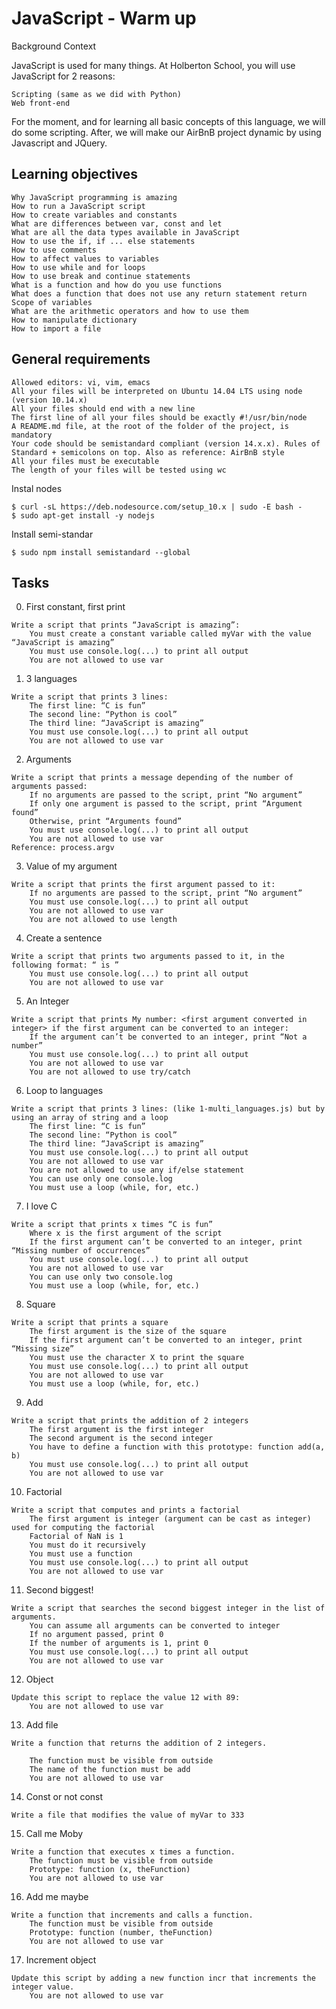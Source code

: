# JavaScript - Warm up
Background Context

JavaScript is used for many things. At Holberton School, you will use JavaScript for 2 reasons:

    Scripting (same as we did with Python)
    Web front-end

For the moment, and for learning all basic concepts of this language, we will do some scripting. After, we will make our AirBnB project dynamic by using Javascript and JQuery.
## Learning objectives

    Why JavaScript programming is amazing
    How to run a JavaScript script
    How to create variables and constants
    What are differences between var, const and let
    What are all the data types available in JavaScript
    How to use the if, if ... else statements
    How to use comments
    How to affect values to variables
    How to use while and for loops
    How to use break and continue statements
    What is a function and how do you use functions
    What does a function that does not use any return statement return
    Scope of variables
    What are the arithmetic operators and how to use them
    How to manipulate dictionary
    How to import a file
## General requirements
    Allowed editors: vi, vim, emacs
    All your files will be interpreted on Ubuntu 14.04 LTS using node (version 10.14.x)
    All your files should end with a new line
    The first line of all your files should be exactly #!/usr/bin/node
    A README.md file, at the root of the folder of the project, is mandatory
    Your code should be semistandard compliant (version 14.x.x). Rules of Standard + semicolons on top. Also as reference: AirBnB style
    All your files must be executable
    The length of your files will be tested using wc
Instal nodes
```
$ curl -sL https://deb.nodesource.com/setup_10.x | sudo -E bash -
$ sudo apt-get install -y nodejs
```
Install semi-standar
```
$ sudo npm install semistandard --global
```
## Tasks
0. First constant, first print 
```
Write a script that prints “JavaScript is amazing”:
    You must create a constant variable called myVar with the value “JavaScript is amazing”
    You must use console.log(...) to print all output
    You are not allowed to use var
```
1. 3 languages 
```
Write a script that prints 3 lines:
    The first line: “C is fun”
    The second line: “Python is cool”
    The third line: “JavaScript is amazing”
    You must use console.log(...) to print all output
    You are not allowed to use var
```
2. Arguments 
```
Write a script that prints a message depending of the number of arguments passed:
    If no arguments are passed to the script, print “No argument”
    If only one argument is passed to the script, print “Argument found”
    Otherwise, print “Arguments found”
    You must use console.log(...) to print all output
    You are not allowed to use var
Reference: process.argv
```
3. Value of my argument 
```
Write a script that prints the first argument passed to it:
    If no arguments are passed to the script, print “No argument”
    You must use console.log(...) to print all output
    You are not allowed to use var
    You are not allowed to use length
```
4. Create a sentence 
```
Write a script that prints two arguments passed to it, in the following format: “ is ”
    You must use console.log(...) to print all output
    You are not allowed to use var
```
5. An Integer 
```
Write a script that prints My number: <first argument converted in integer> if the first argument can be converted to an integer:
    If the argument can’t be converted to an integer, print “Not a number”
    You must use console.log(...) to print all output
    You are not allowed to use var
    You are not allowed to use try/catch
```
6. Loop to languages 
```
Write a script that prints 3 lines: (like 1-multi_languages.js) but by using an array of string and a loop
    The first line: “C is fun”
    The second line: “Python is cool”
    The third line: “JavaScript is amazing”
    You must use console.log(...) to print all output
    You are not allowed to use var
    You are not allowed to use any if/else statement
    You can use only one console.log
    You must use a loop (while, for, etc.)
```
7. I love C 
```
Write a script that prints x times “C is fun”
    Where x is the first argument of the script
    If the first argument can’t be converted to an integer, print “Missing number of occurrences”
    You must use console.log(...) to print all output
    You are not allowed to use var
    You can use only two console.log
    You must use a loop (while, for, etc.)
```
8. Square 
```
Write a script that prints a square
    The first argument is the size of the square
    If the first argument can’t be converted to an integer, print “Missing size”
    You must use the character X to print the square
    You must use console.log(...) to print all output
    You are not allowed to use var
    You must use a loop (while, for, etc.)
```
9. Add 
```
Write a script that prints the addition of 2 integers
    The first argument is the first integer
    The second argument is the second integer
    You have to define a function with this prototype: function add(a, b)
    You must use console.log(...) to print all output
    You are not allowed to use var
```
10. Factorial
```
Write a script that computes and prints a factorial
    The first argument is integer (argument can be cast as integer) used for computing the factorial
    Factorial of NaN is 1
    You must do it recursively
    You must use a function
    You must use console.log(...) to print all output
    You are not allowed to use var
```
11. Second biggest! 
```
Write a script that searches the second biggest integer in the list of arguments.
    You can assume all arguments can be converted to integer
    If no argument passed, print 0
    If the number of arguments is 1, print 0
    You must use console.log(...) to print all output
    You are not allowed to use var
```
12. Object 
```
Update this script to replace the value 12 with 89:
    You are not allowed to use var
```
13. Add file 
```
Write a function that returns the addition of 2 integers.

    The function must be visible from outside
    The name of the function must be add
    You are not allowed to use var
```
14. Const or not const 
```
Write a file that modifies the value of myVar to 333
```
15. Call me Moby 
```
Write a function that executes x times a function.
    The function must be visible from outside
    Prototype: function (x, theFunction)
    You are not allowed to use var
```
16. Add me maybe 
```
Write a function that increments and calls a function.
    The function must be visible from outside
    Prototype: function (number, theFunction)
    You are not allowed to use var
```
17. Increment object 
```
Update this script by adding a new function incr that increments the integer value.
    You are not allowed to use var
```

